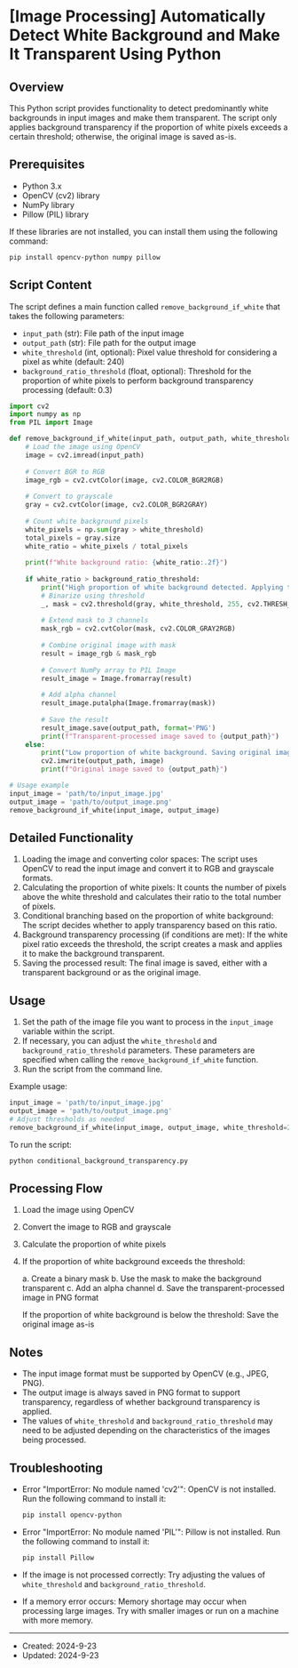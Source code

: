 # [Image Processing] Automatically Detect White Background and Make It Transparent Using Python

## Overview

This Python script provides functionality to detect predominantly white backgrounds in input images and make them transparent. The script only applies background transparency if the proportion of white pixels exceeds a certain threshold; otherwise, the original image is saved as-is.

## Prerequisites

- Python 3.x
- OpenCV (cv2) library
- NumPy library
- Pillow (PIL) library

If these libraries are not installed, you can install them using the following command:

```bash
pip install opencv-python numpy pillow
```

## Script Content

The script defines a main function called `remove_background_if_white` that takes the following parameters:

- `input_path` (str): File path of the input image
- `output_path` (str): File path for the output image
- `white_threshold` (int, optional): Pixel value threshold for considering a pixel as white (default: 240)
- `background_ratio_threshold` (float, optional): Threshold for the proportion of white pixels to perform background transparency processing (default: 0.3)

```python
import cv2
import numpy as np
from PIL import Image

def remove_background_if_white(input_path, output_path, white_threshold=240, background_ratio_threshold=0.3):
    # Load the image using OpenCV
    image = cv2.imread(input_path)
    
    # Convert BGR to RGB
    image_rgb = cv2.cvtColor(image, cv2.COLOR_BGR2RGB)
    
    # Convert to grayscale
    gray = cv2.cvtColor(image, cv2.COLOR_BGR2GRAY)
    
    # Count white background pixels
    white_pixels = np.sum(gray > white_threshold)
    total_pixels = gray.size
    white_ratio = white_pixels / total_pixels
    
    print(f"White background ratio: {white_ratio:.2f}")
    
    if white_ratio > background_ratio_threshold:
        print("High proportion of white background detected. Applying transparency.")
        # Binarize using threshold
        _, mask = cv2.threshold(gray, white_threshold, 255, cv2.THRESH_BINARY_INV)
        
        # Extend mask to 3 channels
        mask_rgb = cv2.cvtColor(mask, cv2.COLOR_GRAY2RGB)
        
        # Combine original image with mask
        result = image_rgb & mask_rgb
        
        # Convert NumPy array to PIL Image
        result_image = Image.fromarray(result)
        
        # Add alpha channel
        result_image.putalpha(Image.fromarray(mask))
        
        # Save the result
        result_image.save(output_path, format='PNG')
        print(f"Transparent-processed image saved to {output_path}")
    else:
        print("Low proportion of white background. Saving original image.")
        cv2.imwrite(output_path, image)
        print(f"Original image saved to {output_path}")

# Usage example
input_image = 'path/to/input_image.jpg'
output_image = 'path/to/output_image.png'
remove_background_if_white(input_image, output_image)
```

## Detailed Functionality

1. Loading the image and converting color spaces: The script uses OpenCV to read the input image and convert it to RGB and grayscale formats.
2. Calculating the proportion of white pixels: It counts the number of pixels above the white threshold and calculates their ratio to the total number of pixels.
3. Conditional branching based on the proportion of white background: The script decides whether to apply transparency based on this ratio.
4. Background transparency processing (if conditions are met): If the white pixel ratio exceeds the threshold, the script creates a mask and applies it to make the background transparent.
5. Saving the processed result: The final image is saved, either with a transparent background or as the original image.

## Usage

1. Set the path of the image file you want to process in the `input_image` variable within the script.
2. If necessary, you can adjust the `white_threshold` and `background_ratio_threshold` parameters. These parameters are specified when calling the `remove_background_if_white` function.
3. Run the script from the command line.

Example usage:

```python
input_image = 'path/to/input_image.jpg'
output_image = 'path/to/output_image.png'
# Adjust thresholds as needed
remove_background_if_white(input_image, output_image, white_threshold=230, background_ratio_threshold=0.4)
```

To run the script:

```bash
python conditional_background_transparency.py
```

## Processing Flow

1. Load the image using OpenCV
2. Convert the image to RGB and grayscale
3. Calculate the proportion of white pixels
4. If the proportion of white background exceeds the threshold:

   a. Create a binary mask
   b. Use the mask to make the background transparent
   c. Add an alpha channel
   d. Save the transparent-processed image in PNG format

   If the proportion of white background is below the threshold:
   Save the original image as-is

## Notes

- The input image format must be supported by OpenCV (e.g., JPEG, PNG).
- The output image is always saved in PNG format to support transparency, regardless of whether background transparency is applied.
- The values of `white_threshold` and `background_ratio_threshold` may need to be adjusted depending on the characteristics of the images being processed.

## Troubleshooting

- Error "ImportError: No module named 'cv2'":
  OpenCV is not installed. Run the following command to install it:
  ```bash
  pip install opencv-python
  ```

- Error "ImportError: No module named 'PIL'":
  Pillow is not installed. Run the following command to install it:
  ```bash
  pip install Pillow
  ```

- If the image is not processed correctly:
  Try adjusting the values of `white_threshold` and `background_ratio_threshold`.

- If a memory error occurs:
  Memory shortage may occur when processing large images. Try with smaller images or run on a machine with more memory.

---
- Created: 2024-9-23
- Updated: 2024-9-23